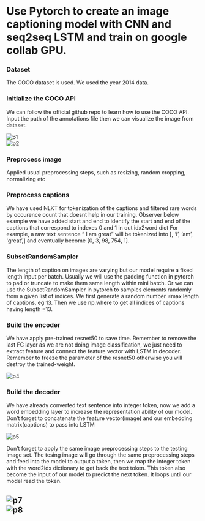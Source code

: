 # Use Pytorch to create an image captioning model with CNN and seq2seq LSTM and train on google collab GPU.

### Dataset
The COCO dataset is used. We used the year 2014 data.</br>

### Initialize the COCO API
We can follow the official github repo to learn how to use the COCO API. 
Input the path of the annotations file then we can visualize the image from dataset.<br/>

![p1](https://cdn-images-1.medium.com/max/800/1*ZVbauT2XYcSjG850a5WS2Q.png)<br/>
![p2](https://cdn-images-1.medium.com/max/800/1*F31mJGdooq9e8xDESuZh5A.png)<br/>

### Preprocess image
Applied usual preprocessing steps, such as resizing, random cropping, normalizing etc<br/>

### Preprocess captions
We have used NLKT for tokenization of the captions and filtered rare words by occurence count that doesnt help in our training.
Observer below example we have added start and end to identify the start and end of the captions that correspond to indexes 0 and 1 in out idx2word dict
For example, a raw text sentence “ I am great” will be tokenized into [<start>, ‘i’, ‘am’, 'great’,<end>] and eventually become [0, 3, 98, 754,  1].<br/>
  
### SubsetRandomSampler
The length of caption on images are varying but our model require a fixed length input per batch. 
Usually we will use the padding function in pytorch to pad or truncate to make them same length within mini batch.
Or we can use the SubsetRandomSampler in pytorch to samples elements randomly from a given list of indices. 
We first generate a random number ≤max length of captions, eg 13. Then we use np.where to get all indices of captions 
having length =13.<br/>

### Build the encoder
We have apply pre-trained resnet50 to save time. Remember to remove the last FC layer as we are not doing image classification, 
we just need to extract feature and connect the feature vector with LSTM in decoder. 
Remember to freeze the parameter of the resnet50 otherwise you will destroy the trained-weight.<br/>

![p4](https://raw.githubusercontent.com/rammyram/image_captioning/master/images/encoder.PNG)<br/>
### Build the decoder
We have already converted text sentence into integer token, now we add a word embedding layer to increase the 
representation ability of our model. Don’t forget to concatenate the feature vector(image) and our 
embedding matrix(captions) to pass into LSTM<br/>


![p5](https://raw.githubusercontent.com/rammyram/image_captioning/master/images/decoder.PNG)<br/>

Don’t forget to apply the same image preprocessing steps to the testing image set. The tesing image will go through the same preprocessing steps and feed into the model to output a token, then we map the integer token with the word2idx dictionary to get back the text token. This token also become the input of our model to predict the next token. It loops until our model read the <stop> token.<br/>
  
![p7](https://raw.githubusercontent.com/rammyram/image_captioning/master/images/sample.PNG)<br/>
![p8](https://raw.githubusercontent.com/rammyram/image_captioning/master/images/prediction.PNG)<br/>
-------------------------------------------------------------------------------------------------------------------------------------

